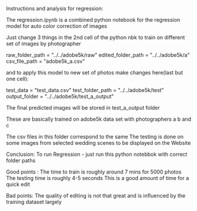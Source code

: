 Instructions and analysis for regression:

The regression.ipynb is a combined python notebook for the regression model for auto color correction of images

Just change 3 things in the 2nd cell of the python nbk to train on different set of images by photographer

raw_folder_path = "../../adobe5k/raw"
edited_folder_path = "../../adobe5k/a"
csv_file_path = "adobe5k_a.csv"

and to apply this model to new set of photos 
make changes here(last but one cell):

test_data = "test_data.csv"
test_folder_path = "../../adobe5k/test"
output_folder = "../../adobe5k/test_a_output"

The final predicted images will be stored in test_a_output folder

These are basically trained on adobe5k data set with photographers a b and c

The csv files in this folder correspond to the same
The testing is done on some images from selected wedding scenes to be displayed on the Website

Conclusion: To run Regression - just run this python notebbok with correct folder paths

Good points : 
The time to train is roughly around 7 mins for 5000 photos
The testing time is roughly 4-5 seconds 
This is a good amount of time for a quick edit 

Bad points:
The quality of editing is not that great and is influenced by the training dataset largely
